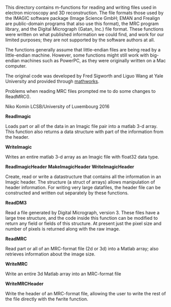 This directory contains m-functions for reading and writing files used
in electron microscopy and 3D reconstruction.  The file formats those
used by the IMAGIC software package (Image Science GmbH; EMAN and
Frealign are public-domain programs that also use this format), the
MRC program library, and the Digital Micrograph (Gatan, Inc.) file
format.  These functions were written on what published information we
could find, and work for our limited purposes; they are not supported
by the software authors at all.

The functions generally assume that little-endian files are being read
by a little-endian machine.  However, some functions might still work
with big-endian machines such as PowerPC, as they were originally
written on a Mac computer.

The original code was developed by Fred Sigworth and Liguo Wang at
Yale University and provided through [mathworks](http://www.mathworks.com/matlabcentral/fileexchange/27021-imagic--mrc-and-dm3-file-i-o).

Problems when reading MRC files prompted me to do some changes to ReadMRC(). 

Niko Komin
LCSB/University of Luxembourg
2016

**ReadImagic**

Loads part or all of the data in an Imagic file pair into a matlab 3-d
array.  This function also returns a data structure with part of the
information from the header.

**WriteImagic**

Writes an entire matlab 3-d array as an Imagic file with float32 data
type.

**ReadImagicHeader**
**MakeImagicHeader**
**WriteImagicHeader**

Create, read or write a datastructure that contains all the
information in an Imagic header.  The structure (a struct of arrays)
allows manipulation of header information. For writing very large
datafiles, the header file can be constructed and written out
separately by these functions.

**ReadDM3**

Read a file generated by Digital Micrograph, version 3.  These files
have a large tree structure, and the code inside this function can be
modified to return any field or fields of this structure.  At present
just the pixel size and number of pixels is returned along with the
raw image.

**ReadMRC**

Read part or all of an MRC-format file (2d or 3d) into a Matlab array;
also retrieves information about the image size.

**WriteMRC**

Write an entire 3d Matlab array into an MRC-format file

**WriteMRCHeader**

Write the header of an MRC-format file, allowing the user to write the
rest of the file directly with the fwrite function.
